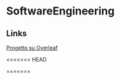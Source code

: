 
# SoftwareEngineering

## Links
[Progetto su Overleaf](https://www.overleaf.com/project/67d052fd4f5b8b0092e948a4)

<<<<<<< HEAD

=======

